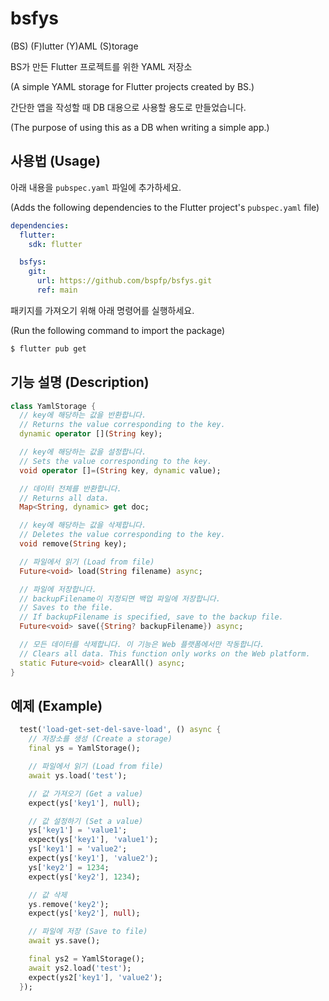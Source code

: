 # bsfys

(BS) (F)lutter (Y)AML (S)torage

BS가 만든 Flutter 프로젝트를 위한 YAML 저장소

(A simple YAML storage for Flutter projects created by BS.)

간단한 앱을 작성할 때 DB 대용으로 사용할 용도로 만들었습니다.

(The purpose of using this as a DB when writing a simple app.)

## 사용법 (Usage)

아래 내용을 `pubspec.yaml` 파일에 추가하세요.

(Adds the following dependencies to the Flutter project's `pubspec.yaml` file)

```yaml
dependencies:
  flutter:
    sdk: flutter

  bsfys:
    git:
      url: https://github.com/bspfp/bsfys.git
      ref: main
```

패키지를 가져오기 위해 아래 명령어를 실행하세요.

(Run the following command to import the package)

```bash
$ flutter pub get
```

## 기능 설명 (Description)

```dart
class YamlStorage {
  // key에 해당하는 값을 반환합니다.
  // Returns the value corresponding to the key.
  dynamic operator [](String key);

  // key에 해당하는 값을 설정합니다.
  // Sets the value corresponding to the key.
  void operator []=(String key, dynamic value);

  // 데이터 전체를 반환합니다.
  // Returns all data.
  Map<String, dynamic> get doc;

  // key에 해당하는 값을 삭제합니다.
  // Deletes the value corresponding to the key.
  void remove(String key);

  // 파일에서 읽기 (Load from file)
  Future<void> load(String filename) async;

  // 파일에 저장합니다.
  // backupFilename이 지정되면 백업 파일에 저장합니다.
  // Saves to the file.
  // If backupFilename is specified, save to the backup file.
  Future<void> save({String? backupFilename}) async;

  // 모든 데이터를 삭제합니다. 이 기능은 Web 플랫폼에서만 작동합니다.
  // Clears all data. This function only works on the Web platform.
  static Future<void> clearAll() async;
}
```

## 예제 (Example)

```dart
  test('load-get-set-del-save-load', () async {
    // 저장소를 생성 (Create a storage)
    final ys = YamlStorage();

    // 파일에서 읽기 (Load from file)
    await ys.load('test');

    // 값 가져오기 (Get a value)
    expect(ys['key1'], null);

    // 값 설정하기 (Set a value)
    ys['key1'] = 'value1';
    expect(ys['key1'], 'value1');
    ys['key1'] = 'value2';
    expect(ys['key1'], 'value2');
    ys['key2'] = 1234;
    expect(ys['key2'], 1234);

    // 값 삭제
    ys.remove('key2');
    expect(ys['key2'], null);

    // 파일에 저장 (Save to file)
    await ys.save();

    final ys2 = YamlStorage();
    await ys2.load('test');
    expect(ys2['key1'], 'value2');
  });
```